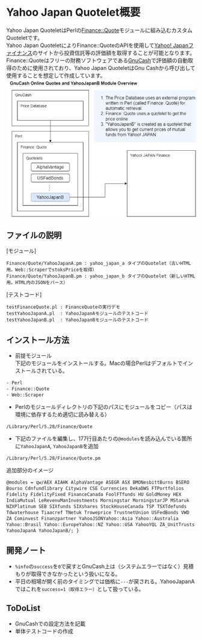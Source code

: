 # Yahoo Japan Quotelet概要
Yahoo Japan QuoteletはPerlの[Finance::Quote](http://finance-quote.sourceforge.net/)モジュールに組み込むカスタムQuoteletです。  
Yahoo Japan QuoteletによりFinance::QuoteのAPIを使用して[Yahoo! Japanファイナンス](https://finance.yahoo.co.jp/)のサイトから投資信託等の評価額を取得することが可能となります。  
Finance::Quoteはフリーの財務ソフトウェアである[GnuCash](https://www.gnucash.org/)で評価額の自動取得のために使用されており、Yahoo Japan QuoteletはGnu Cashから呼び出して使用することを想定して作成しています。
<img src="images/overview.png" alt="Yahoo Japan Quotelet概要図" title="Yahoo Japan Quotelet概要図">

## ファイルの説明
[モジュール]
```
Finance/Quote/YahooJapanA.pm : yahoo_japan_a タイプのQuotelet（古いHTML用。Web::ScraperでstoksPriceを取得）
Finance/Quote/YahooJapanB.pm : yahoo_japan_b タイプのQuotelet（新しいHTML用。HTML内のJSONをパース）
```
[テストコード]
```
testFinanceQuote.pl : FinanceQuoteの実行デモ
testYahooJapanA.pl  : YahooJapanAモジュールのテストコード
testYahooJapanB.pl  : YahooJapanBモジュールのテストコード
```

## インストール方法
- 前提モジュール  
下記のモジュールをインストールする。Macの場合Perlはデフォルトでインストールされている。  
```
- Perl  
- Finance::Quote  
- Web::Scraper
```
- Perlのモジュールディレクトリの下記のパスにモジュールをコピー（パスは環境に依存するため適切に読み替える）
```
/Library/Perl/5.28/Finance/Quote
```
- 下記のファイルを編集し、177行目あたりの`@modules`を読み込んでいる箇所に`YahooJapanA`, `YahooJapanB`を追加
```
/Library/Perl/5.28/Finance/Quote.pm
```
追加部分のイメージ
```
@modules = qw/AEX AIAHK AlphaVantage ASEGR ASX BMONesbittBurns BSERO Bourso Cdnfundlibrary Citywire CSE Currencies DekaDWS FTPortfolios Fidelity FidelityFixed FinanceCanada FoolFTfunds HU GoldMoney HEX IndiaMutual LeRevenuManInvestments Morningstar MorningstarJP MStaruk NZXPlatinum SEB SIXfunds SIXshares StockHouseCanada TSP TSXTdefunds Tdwaterhouse Tiaacref TNetuk Troweprice TrustnetUnion USFedBonds VWD ZA Cominvest Finanzpartner YahooJSONYahoo::Asia Yahoo::Australia Yahoo::Brasil Yahoo::EuropeYahoo::NZ Yahoo::USA YahooYQL ZA_UnitTrusts YahooJapanA YahooJapanB/; }
```

## 開発ノート
- `%info`の`success`を`0`で戻すとGnuCash上は（システムエラーではなく）見積もりが取得できなかったという扱いになる。  
- 平日の相場が開く前のタイミングでは価格に`---`が戻される。YahooJapanAではこれを`success=1（取得エラー）`として扱っている。  

## ToDoList
- GnuCashでの設定方法を記載  
- 単体テストコードの作成  
